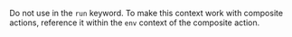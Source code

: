 Do not use in the `run` keyword. To make this context work with composite actions, reference it within the `env` context of the composite action.
